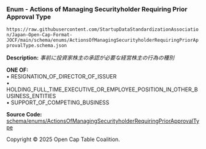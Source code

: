 ### Enum - Actions of Managing Securityholder Requiring Prior Approval Type

`https://raw.githubusercontent.com/StartupDataStandardizationAssociation/Japan-Open-Cap-Format-JOCF/main/schema/enums/ActionsOfManagingSecurityholderRequiringPriorApprovalType.schema.json`

**Description:** _事前に投資家株主の承認が必要な経営株主の行為の種別_

**ONE OF:**</br>&bull; RESIGNATION_OF_DIRECTOR_OF_ISSUER </br>&bull; HOLDING_FULL_TIME_EXECUTIVE_OR_EMPLOYEE_POSITION_IN_OTHER_BUSINESS_ENTITIES </br>&bull; SUPPORT_OF_COMPETING_BUSINESS

**Source Code:** [schema/enums/ActionsOfManagingSecurityholderRequiringPriorApprovalType](../../../../schema/enums/ActionsOfManagingSecurityholderRequiringPriorApprovalType.schema.json)

Copyright © 2025 Open Cap Table Coalition.
